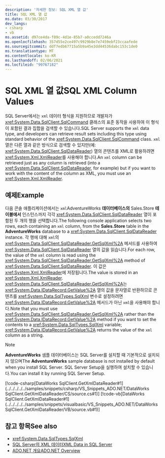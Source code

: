 ```yaml
---
description: '자세한 정보: SQL XML 열 값'
title: SQL XML 열 값
ms.date: 03/30/2017
dev_langs:
- csharp
- vb
ms.assetid: d97ce4da-f09c-4d1e-85b7-a0ccedd7246a
ms.openlocfilehash: 357d55e2ce497c9929b8e7e7459ebf23ccaafede
ms.sourcegitcommit: ddf7edb67715a5b9a45e3dd44536dabc153c1de0
ms.translationtype: MT
ms.contentlocale: ko-KR
ms.lasthandoff: 02/06/2021
ms.locfileid: "99767182"
---
```

# <a name="sql-xml-column-values"></a><span data-ttu-id="91c2c-103">SQL XML 열 값</span><span class="sxs-lookup"><span data-stu-id="91c2c-103">SQL XML Column Values</span></span>

<span data-ttu-id="91c2c-104">SQL Server에서는 `xml` 데이터 형식을 지원하므로 개발자가 <xref:System.Data.SqlClient.SqlCommand> 클래스의 표준 동작을 사용하여 이 형식이 포함된 결과 집합을 검색할 수 있습니다.</span><span class="sxs-lookup"><span data-stu-id="91c2c-104">SQL Server supports the `xml` data type, and developers can retrieve result sets including this type using standard behavior of the <xref:System.Data.SqlClient.SqlCommand> class.</span></span> <span data-ttu-id="91c2c-105">`xml` 열은 다른 열과 같은 방식으로 검색할 수 있지만(예: <xref:System.Data.SqlClient.SqlDataReader>) 열의 콘텐츠를 XML로 활용하려면 <xref:System.Xml.XmlReader>를 사용해야 합니다.</span><span class="sxs-lookup"><span data-stu-id="91c2c-105">An `xml` column can be retrieved just as any column is retrieved (into a <xref:System.Data.SqlClient.SqlDataReader>, for example) but if you want to work with the content of the column as XML, you must use an <xref:System.Xml.XmlReader>.</span></span>  
  
## <a name="example"></a><span data-ttu-id="91c2c-106">예제</span><span class="sxs-lookup"><span data-stu-id="91c2c-106">Example</span></span>  

 <span data-ttu-id="91c2c-107">다음 콘솔 애플리케이션에서는 `xml`AdventureWorks **데이터베이스의** Sales.Store **테이블에서** 인스턴스까지 각각 <xref:System.Data.SqlClient.SqlDataReader> 열이 포함된 두 개의 행을 선택합니다.</span><span class="sxs-lookup"><span data-stu-id="91c2c-107">The following console application selects two rows, each containing an `xml` column, from the **Sales.Store** table in the **AdventureWorks** database to a <xref:System.Data.SqlClient.SqlDataReader> instance.</span></span> <span data-ttu-id="91c2c-108">각 행에 대해 `xml`의 <xref:System.Data.SqlClient.SqlDataReader.GetSqlXml%2A> 메서드를 사용하여 <xref:System.Data.SqlClient.SqlDataReader> 열의 값을 읽습니다.</span><span class="sxs-lookup"><span data-stu-id="91c2c-108">For each row, the value of the `xml` column is read using the <xref:System.Data.SqlClient.SqlDataReader.GetSqlXml%2A> method of <xref:System.Data.SqlClient.SqlDataReader>.</span></span> <span data-ttu-id="91c2c-109">이 값은 <xref:System.Xml.XmlReader>에 저장됩니다.</span><span class="sxs-lookup"><span data-stu-id="91c2c-109">The value is stored in an <xref:System.Xml.XmlReader>.</span></span> <span data-ttu-id="91c2c-110"><xref:System.Data.SqlClient.SqlDataReader.GetSqlXml%2A>는 <xref:System.Data.IDataRecord.GetValue%2A> 열의 값을 문자열로 반환하므로 콘텐츠를 <xref:System.Data.SqlTypes.SqlXml> 변수로 설정하려면 <xref:System.Data.IDataRecord.GetValue%2A> 메서드가 아닌 `xml`을 사용해야 합니다.</span><span class="sxs-lookup"><span data-stu-id="91c2c-110">Note that you must use <xref:System.Data.SqlClient.SqlDataReader.GetSqlXml%2A> rather than the <xref:System.Data.IDataRecord.GetValue%2A> method if you want to set the contents to a <xref:System.Data.SqlTypes.SqlXml> variable; <xref:System.Data.IDataRecord.GetValue%2A> returns the value of the `xml` column as a string.</span></span>  
  
> [!NOTE]
> <span data-ttu-id="91c2c-111">**AdventureWorks** 샘플 데이터베이스는 SQL Server를 설치할 때 기본적으로 설치되지 않으며</span><span class="sxs-lookup"><span data-stu-id="91c2c-111">The **AdventureWorks** sample database is not installed by default when you install SQL Server.</span></span> <span data-ttu-id="91c2c-112">SQL Server Setup을 실행하여 설치할 수 있습니다.</span><span class="sxs-lookup"><span data-stu-id="91c2c-112">You can install it by running SQL Server Setup.</span></span>  
  
 [!code-csharp[DataWorks SqlClient.GetXmlDataReader#1](../../../../../samples/snippets/csharp/VS_Snippets_ADO.NET/DataWorks SqlClient.GetXmlDataReader/CS/source.cs#1)]
 [!code-vb[DataWorks SqlClient.GetXmlDataReader#1](../../../../../samples/snippets/visualbasic/VS_Snippets_ADO.NET/DataWorks SqlClient.GetXmlDataReader/VB/source.vb#1)]  
  
## <a name="see-also"></a><span data-ttu-id="91c2c-113">참고 항목</span><span class="sxs-lookup"><span data-stu-id="91c2c-113">See also</span></span>

- <xref:System.Data.SqlTypes.SqlXml>
- [<span data-ttu-id="91c2c-114">SQL Server의 XML 데이터</span><span class="sxs-lookup"><span data-stu-id="91c2c-114">XML Data in SQL Server</span></span>](xml-data-in-sql-server.md)
- [<span data-ttu-id="91c2c-115">ADO.NET 개요</span><span class="sxs-lookup"><span data-stu-id="91c2c-115">ADO.NET Overview</span></span>](../ado-net-overview.md)
